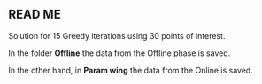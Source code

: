 ## READ ME

Solution for 15 Greedy iterations using 30 points of interest.

In the folder __Offline__ the data from the Offline phase is saved.

In the other hand, in __Param wing__ the data from the Online is saved.
